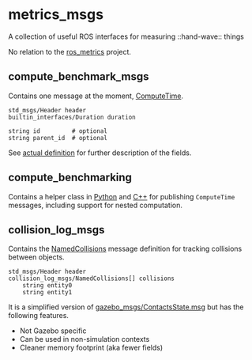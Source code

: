 # metrics_msgs
A collection of useful ROS interfaces for measuring ::hand-wave:: things

No relation to the [ros_metrics](https://metrics.ros.org/) project.

## compute_benchmark_msgs

Contains one message at the moment, [ComputeTime](compute_benchmark_msgs/msg/ComputeTime.msg).

```
std_msgs/Header header
builtin_interfaces/Duration duration

string id         # optional
string parent_id  # optional
```
See [actual definition](compute_benchmark_msgs/msg/ComputeTime.msg) for further description of the fields.

## compute_benchmarking
Contains a helper class in [Python](compute_benchmarking/compute_benchmarking/__init__.py) and [C++](compute_benchmarking/include/compute_benchmarking/benchmark_publisher.hpp) for publishing `ComputeTime` messages, including support for nested computation.

## collision_log_msgs
Contains the [NamedCollisions](collision_log_msgs/msg/NamedCollisions.msg) message definition for tracking collisions between objects.

```
std_msgs/Header header
collision_log_msgs/NamedCollisions[] collisions
    string entity0
    string entity1
```

It is a simplified version of [gazebo_msgs/ContactsState.msg](https://github.com/ros-simulation/gazebo_ros_pkgs/blob/5e718169353e2c21f85e15fd4b743011b3ad9b57/gazebo_msgs/msg/ContactsState.msg) but has the following features.
 * Not Gazebo specific
 * Can be used in non-simulation contexts
 * Cleaner memory footprint (aka fewer fields)
